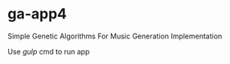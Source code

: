 # ga-app4

Simple Genetic Algorithms For Music Generation Implementation

Use *gulp* cmd to run app
